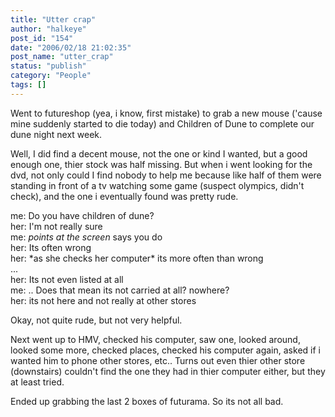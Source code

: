 ```yaml
---
title: "Utter crap"
author: "halkeye"
post_id: "154"
date: "2006/02/18 21:02:35"
post_name: "utter_crap"
status: "publish"
category: "People"
tags: []
---
```


Went to futureshop (yea, i know, first mistake) to grab a new mouse ('cause mine suddenly started to die today) and Children of Dune to complete our dune night next week.

Well, I did find a decent mouse, not the one or kind I wanted, but a good enough one, thier stock was half missing. But when i went looking for the dvd, not only could I find nobody to help me because like half of them were standing in front of a tv watching some game (suspect olympics, didn't check), and the one i eventually found was pretty rude.

me: Do you have children of dune?  
her: I'm not really sure  
me: *points at the screen* says you do  
her: Its often wrong  
her: \*as she checks her computer\* its more often than wrong  
...  
her: Its not even listed at all  
me: .. Does that mean its not carried at all? nowhere?  
her: its not here and not really at other stores

Okay, not quite rude, but not very helpful.

Next went up to HMV, checked his computer, saw one, looked around, looked some more, checked places, checked his computer again, asked if i wanted him to phone other stores, etc.. Turns out even thier other store (downstairs) couldn't find the one they had in thier computer either, but they at least tried.

Ended up grabbing the last 2 boxes of futurama. So its not all bad.
